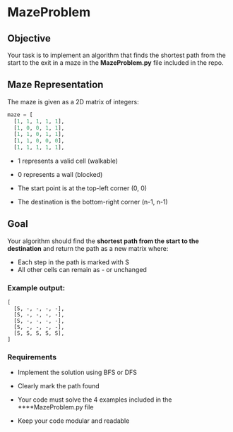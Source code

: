 
# MazeProblem

## Objective

Your task is to implement an algorithm that finds the shortest path from the start to the exit in a maze in the **MazeProblem.py** file included in the repo.

## Maze Representation

The maze is given as a 2D matrix of integers:

```python
maze = [
  [1, 1, 1, 1, 1],
  [1, 0, 0, 1, 1],
  [1, 1, 0, 1, 1],
  [1, 1, 0, 0, 0],
  [1, 1, 1, 1, 1],
```

- 1 represents a valid cell (walkable)

- 0 represents a wall (blocked)

- The start point is at the top-left corner (0, 0)

- The destination is the bottom-right corner (n-1, n-1)


## Goal

Your algorithm should find the **shortest path from the start to the destination** and return the path as a new matrix where:

- Each step in the path is marked with S
- All other cells can remain as - or unchanged

### Example output:
```
[
  [S, -, -, -, -],
  [S, -, -, -, -],
  [S, -, -, -, -],
  [S, -, -, -, -],
  [S, S, S, S, S],
]
```

### Requirements

  - Implement the solution using BFS or DFS

  - Clearly mark the path found

  - Your code must solve the 4 examples included in the ****MazeProblem.py file

  - Keep your code modular and readable


